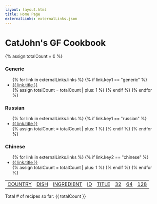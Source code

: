 ```yaml
---
layout: layout.html
title: Home Page
externalLinks: externalLinks.json
---
```

# CatJohn's GF Cookbook #
<p id="totalCountPlaceholder"></p>

{% assign totalCount = 0 %}

### Generic ###
<ul>
    {% for link in externalLinks.links %}
        {% if link.key1 == "generic" %}
            <li><a href="{{ link.url }}">{{ link.title }}</a></li>
            {% assign totalCount = totalCount | plus: 1 %}
        {% endif %} 
    {% endfor %}
</ul>

### Russian ###
<ul>
    {% for link in externalLinks.links %}
        {% if link.key1 == "russian" %}
            <li><a href="{{ link.url }}">{{ link.title }}</a></li>
            {% assign totalCount = totalCount | plus: 1 %}
        {% endif %} 
    {% endfor %}
</ul>

### Chinese ###

<ul>
    {% for link in externalLinks.links %}
        {% if link.key2 == "chinese" %}
            <li><a href="{{ link.url }}">{{ link.title }}</a></li>
            {% assign totalCount = totalCount | plus: 1 %}
        {% endif %} 
    {% endfor %}
</ul>


<table border="0" cellpadding="3">
<tr>
<td><a class="page-link" href="/country/">COUNTRY</a></td>
<td><a class="page-link" href="/dish/">DISH</a></td>
<td><a class="page-link" href="/ingredient/">INGREDIENT</a></td>
<td><a class="page-link" href="/id/">ID</a></td>
<td><a class="page-link" href="/title/">TITLE</a></td>
<td><a class="page-link" href="/p32/">32</a></td>
<td><a class="page-link" href="/p64/">64</a></td>
<td><a class="page-link" href="/p128/">128</a></td>
</tr>
</table>

<p>Total # of recipes so far: {{ totalCount }}</p>

<script>
  // Wait for the DOM to be ready
  document.addEventListener('DOMContentLoaded', function() {
    // Get the totalCount value
    var totalCountValue = {{ totalCount }};

    // Find the placeholder element
    var totalCountPlaceholder = document.getElementById('totalCountPlaceholder');

    // Move totalCount to the placeholder
    totalCountPlaceholder.textContent = 'Total # of recipes so far: ' + totalCountValue;
  });
</script>
    

 



